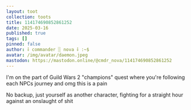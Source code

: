 ```yaml
---
layout: toot
collection: toots
title: 114174690852861252
date: 2025-03-16
published: true
tags: []
pinned: false
author: ⸸ commander ░ nova ⸸ :~$
avatar: /img/avatar/daemon.jpeg
mastodon: https://mastodon.online/@cmdr_nova/114174690852861252
---
```


I'm on the part of Guild Wars 2 "champions" quest where you're following each NPCs journey and omg this is a pain

No backup, just yourself as another character, fighting for a straight hour against an onslaught of shit
